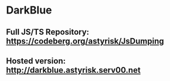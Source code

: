# DarkBlue
## Full JS/TS Repository: https://codeberg.org/astyrisk/JsDumping
## Hosted version: http://darkblue.astyrisk.serv00.net
